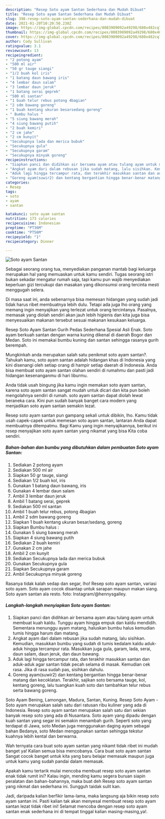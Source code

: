 ```yaml
---
description: "Resep Soto ayam Santan Sederhana dan Mudah Dibuat"
title: "Resep Soto ayam Santan Sederhana dan Mudah Dibuat"
slug: 398-resep-soto-ayam-santan-sederhana-dan-mudah-dibuat
date: 2021-01-20T10:20:50.238Z
image: https://img-global.cpcdn.com/recipes/8083989092a49298/680x482cq70/soto-ayam-santan-foto-resep-utama.jpg
thumbnail: https://img-global.cpcdn.com/recipes/8083989092a49298/680x482cq70/soto-ayam-santan-foto-resep-utama.jpg
cover: https://img-global.cpcdn.com/recipes/8083989092a49298/680x482cq70/soto-ayam-santan-foto-resep-utama.jpg
author: Cody Sullivan
ratingvalue: 3.1
reviewcount: 13
recipeingredient:
- "2 potong ayam"
- "500 ml air"
- "50 gr tauge siangi"
- "1/2 buah kol iris"
- "1 batang daun bawang iris"
- "4 lembar daun salam"
- "3 lembar daun jeruk"
- "1 batang serai geprek"
- "500 ml santan"
- "1 buah telur rebus potong 4bagian"
- "2 sdm bawang goreng"
- "1 buah kentang ukuran besarsedang goreng"
- " Bumbu halus "
- "5 siung bawang merah"
- "4 siung bawang putih"
- "2 buah kemiri"
- "2 cm jahe"
- "2 cm kunyit"
- "Secukupnya lada dan merica bubuk"
- "Secukupnya gula"
- "Secukupnya garam"
- "Secukupnya minyak goreng"
recipeinstructions:
- "Siapkan panci dan didihkan air bersama ayam atau tulang ayam untuk membuat kuah kaldu. Tunggu ayam hingga empuk dan kaldu mendidih. Sementara menunggu ayam matang, haluskan bumbu halus kemudian tumis hingga harum dan matang."
- "Angkat ayam dari dalam rebusan jika sudah matang, lalu sisihkan. Kemudian, masukkan bumbu yang sudah di tumis kedalam kaldu aduk-aduk hingga tercampur rata. Masukkan juga gula, garam, lada, serai, daun salam, daun jeruk, dan daun bawang."
- "Aduk lagi hingga tercampur rata, dan terakhir masukkan santan dan aduk-aduk agar santan tidak pecah selama di masak. Kemudian cek rasa. Jika di rasa sudah pas, sisihkan dahulu."
- "Goreng ayam(suwir2) dan kentang bergantian hingga benar-benar matang dan kecoklatan. Terakhir, sajikan soto bersama tauge, kol, kentang goreng, lalu tuangkan kuah soto dan tambahkan telur rebus serta bawang goreng."
categories:
- Resep
tags:
- soto
- ayam
- santan

katakunci: soto ayam santan 
nutrition: 173 calories
recipecuisine: Indonesian
preptime: "PT36M"
cooktime: "PT56M"
recipeyield: "1"
recipecategory: Dinner

---
```



![Soto ayam Santan](https://img-global.cpcdn.com/recipes/8083989092a49298/680x482cq70/soto-ayam-santan-foto-resep-utama.jpg)

Sebagai seorang orang tua, menyediakan panganan mantab bagi keluarga merupakan hal yang memuaskan untuk kamu sendiri. Tugas seorang istri bukan sekadar mengatur rumah saja, tapi kamu pun wajib menyediakan keperluan gizi tercukupi dan masakan yang dikonsumsi orang tercinta mesti menggugah selera.

Di masa  saat ini, anda sebenarnya bisa memesan hidangan yang sudah jadi tidak harus ribet membuatnya lebih dulu. Tetapi ada juga lho orang yang memang ingin menyajikan yang terlezat untuk orang tercintanya. Pasalnya, memasak yang diolah sendiri akan jauh lebih higienis dan kita juga bisa menyesuaikan makanan tersebut sesuai makanan kesukaan keluarga. 

Resep Soto Ayam Santan Gurih Pedas Sederhana Spesial Asli Enak. Soto ayam berkuah santan dengan warna kuning dikenal di daerah Bogor dan Medan. Soto ini memakai bumbu kuning dan santan sehingga rasanya gurih berempah.

Mungkinkah anda merupakan salah satu penikmat soto ayam santan?. Tahukah kamu, soto ayam santan adalah hidangan khas di Indonesia yang kini disenangi oleh setiap orang di hampir setiap daerah di Indonesia. Anda bisa membuat soto ayam santan olahan sendiri di rumahmu dan pasti jadi hidangan kesenanganmu di hari liburmu.

Anda tidak usah bingung jika kamu ingin memakan soto ayam santan, karena soto ayam santan sangat mudah untuk dicari dan kita pun boleh mengolahnya sendiri di rumah. soto ayam santan dapat diolah lewat beraneka cara. Kini pun sudah banyak banget cara modern yang menjadikan soto ayam santan semakin lezat.

Resep soto ayam santan pun gampang sekali untuk dibikin, lho. Kamu tidak usah capek-capek untuk memesan soto ayam santan, lantaran Anda dapat membuatnya ditempatmu. Bagi Kamu yang ingin menyajikannya, berikut ini resep menyajikan soto ayam santan yang nikamat yang bisa Kita coba sendiri.

<!--inarticleads1-->

##### Bahan-bahan dan bumbu yang dibutuhkan dalam pembuatan Soto ayam Santan:

1. Sediakan 2 potong ayam
1. Sediakan 500 ml air
1. Siapkan 50 gr tauge, siangi
1. Sediakan 1/2 buah kol, iris
1. Gunakan 1 batang daun bawang, iris
1. Gunakan 4 lembar daun salam
1. Ambil 3 lembar daun jeruk
1. Ambil 1 batang serai, geprek
1. Sediakan 500 ml santan
1. Ambil 1 buah telur rebus, potong 4bagian
1. Ambil 2 sdm bawang goreng
1. Siapkan 1 buah kentang ukuran besar/sedang, goreng
1. Siapkan  Bumbu halus :
1. Gunakan 5 siung bawang merah
1. Siapkan 4 siung bawang putih
1. Sediakan 2 buah kemiri
1. Gunakan 2 cm jahe
1. Ambil 2 cm kunyit
1. Sediakan Secukupnya lada dan merica bubuk
1. Gunakan Secukupnya gula
1. Siapkan Secukupnya garam
1. Ambil Secukupnya minyak goreng


Rasanya tidak kalah sedap dan segar, lho! Resep soto ayam santan, variasi soto ayam. Soto ayam cocok disantap untuk sarapan maupun makan siang. Soto ayam santan ala resto. foto: Instagram/@hennysgalley. 

<!--inarticleads2-->

##### Langkah-langkah menyiapkan Soto ayam Santan:

1. Siapkan panci dan didihkan air bersama ayam atau tulang ayam untuk membuat kuah kaldu. Tunggu ayam hingga empuk dan kaldu mendidih. Sementara menunggu ayam matang, haluskan bumbu halus kemudian tumis hingga harum dan matang.
1. Angkat ayam dari dalam rebusan jika sudah matang, lalu sisihkan. Kemudian, masukkan bumbu yang sudah di tumis kedalam kaldu aduk-aduk hingga tercampur rata. Masukkan juga gula, garam, lada, serai, daun salam, daun jeruk, dan daun bawang.
1. Aduk lagi hingga tercampur rata, dan terakhir masukkan santan dan aduk-aduk agar santan tidak pecah selama di masak. Kemudian cek rasa. Jika di rasa sudah pas, sisihkan dahulu.
1. Goreng ayam(suwir2) dan kentang bergantian hingga benar-benar matang dan kecoklatan. Terakhir, sajikan soto bersama tauge, kol, kentang goreng, lalu tuangkan kuah soto dan tambahkan telur rebus serta bawang goreng.


Soto Ayam Bening, Lamongan, Madura, Santan, Kuning. Resep Soto Ayam - Soto ayam merupakan salah satu dari ratusan ribu kuliner yang ada di Indonesia. Resep soto ayam santan merupakan salah satu dari sekian banyak resep soto yang ada di Nusantara. Soto ayam yang dipadu dengan kuah santan yang segar ini semakin menambah gurih. Seperti soto yang terdapat di Jawa, soto Medan juga menggunakan daging ayam sebagai bahan Bedanya, soto Medan menggunakan santan sehingga tekstur kuahnya lebih kental dan berwarna. 

Wah ternyata cara buat soto ayam santan yang nikamt tidak ribet ini mudah banget ya! Kalian semua bisa mencobanya. Cara buat soto ayam santan Sangat cocok banget untuk kita yang baru belajar memasak maupun juga untuk kamu yang sudah pandai dalam memasak.

Apakah kamu tertarik mulai mencoba membuat resep soto ayam santan enak tidak rumit ini? Kalau ingin, mending kamu segera buruan siapin peralatan dan bahan-bahannya, maka buat deh Resep soto ayam santan yang nikmat dan sederhana ini. Sungguh taidak sulit kan. 

Jadi, daripada kalian berfikir lama-lama, maka langsung aja bikin resep soto ayam santan ini. Pasti kalian tak akan menyesal membuat resep soto ayam santan lezat tidak ribet ini! Selamat mencoba dengan resep soto ayam santan enak sederhana ini di tempat tinggal kalian masing-masing,ya!.

